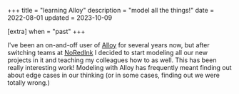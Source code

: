 +++
title = "learning Alloy"
description = "model all the things!"
date = 2022-08-01
updated = 2023-10-09

[extra]
when = "past"
+++

I've been an on-and-off user of [Alloy](https://alloytools.org/) for several years now, but after switching teams at [NoRedInk](https://noredink.com) I decided to start modeling all our new projects in it and teaching my colleagues how to as well.
This has been really interesting work!
Modeling with Alloy has frequently meant finding out about edge cases in our thinking (or in some cases, finding out we were totally wrong.)

